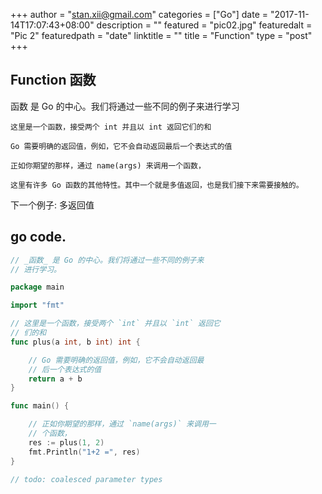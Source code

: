 +++
author = "stan.xii@gmail.com"
categories = ["Go"]
date = "2017-11-14T17:07:43+08:00"
description = ""
featured = "pic02.jpg"
featuredalt = "Pic 2"
featuredpath = "date"
linktitle = ""
title = "Function"
type = "post"
+++


## Function 函数
函数 是 Go 的中心。我们将通过一些不同的例子来进行学习

```
这里是一个函数，接受两个 int 并且以 int 返回它们的和

Go 需要明确的返回值，例如，它不会自动返回最后一个表达式的值

正如你期望的那样，通过 name(args) 来调用一个函数，

这里有许多 Go 函数的其他特性。其中一个就是多值返回，也是我们接下来需要接触的。
```

下一个例子: 多返回值

## go code.
```go
// _函数_ 是 Go 的中心。我们将通过一些不同的例子来
// 进行学习。

package main

import "fmt"

// 这里是一个函数，接受两个 `int` 并且以 `int` 返回它
// 们的和
func plus(a int, b int) int {

    // Go 需要明确的返回值，例如，它不会自动返回最
    // 后一个表达式的值
    return a + b
}

func main() {

    // 正如你期望的那样，通过 `name(args)` 来调用一
    // 个函数，
    res := plus(1, 2)
    fmt.Println("1+2 =", res)
}

// todo: coalesced parameter types

```